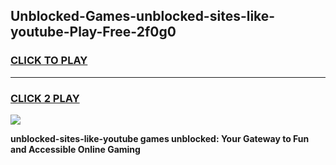 
## Unblocked-Games-unblocked-sites-like-youtube-Play-Free-2f0g0
<h3>
<a href="https://premium76.site?title=unblocked-sites-like-youtube&ref=18A1">CLICK TO PLAY</a></h3>
<hr>

<h3>
<a href="https://premium76.site?title=unblocked-sites-like-youtube&ref=18A1">CLICK 2 PLAY</a>
  
</h3>

<a href="https://premium76.site?title=unblocked-sites-like-youtube&ref=18A1"><img src="https://clearcache.store/games.png"></a>


**unblocked-sites-like-youtube games unblocked: Your Gateway to Fun and Accessible Online Gaming**
